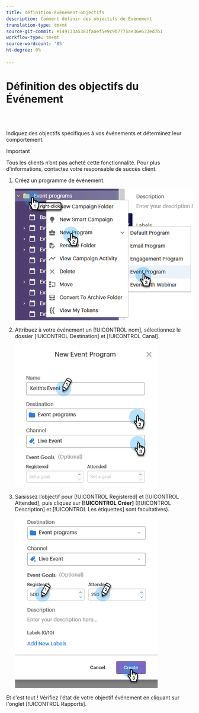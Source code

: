 ```yaml
---
title: définition-événement-objectifs
description: Comment définir des objectifs de Événement
translation-type: tm+mt
source-git-commit: e149133a5383faaef5e9c9b7775ae36e633ed7b1
workflow-type: tm+mt
source-wordcount: '85'
ht-degree: 0%

---
```



# Définition des objectifs du Événement

<br> 

Indiquez des objectifs spécifiques à vos événements et déterminez leur comportement.

>[!IMPORTANT]
>Tous les clients n’ont pas acheté cette fonctionnalité. Pour plus d’informations, contactez votre responsable de succès client.

1. Créez un programme de événement.

   ![Image un](/help/sky/assets/event-programs/setting-event-goals/setting-event-goals-1.png)

1. Attribuez à votre événement un [!UICONTROL nom], sélectionnez le dossier [!UICONTROL Destination] et [!UICONTROL Canal].

   ![Image 2](/help/sky/assets/event-programs/setting-event-goals/setting-event-goals-2.png)

1. Saisissez l’objectif pour [!UICONTROL Registered] et [!UICONTROL Attended], puis cliquez sur **[!UICONTROL Créer]** ([!UICONTROL Description] et [!UICONTROL Les étiquettes] sont facultatives).

   ![Image un](/help/sky/assets/event-programs/setting-event-goals/setting-event-goals-3.png)

Et c&#39;est tout ! Vérifiez l&#39;état de votre objectif événement en cliquant sur l&#39;onglet [!UICONTROL Rapports].
